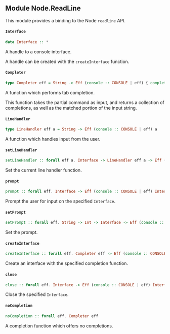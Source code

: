## Module Node.ReadLine

This module provides a binding to the Node `readline` API.

#### `Interface`

``` purescript
data Interface :: *
```

A handle to a console interface.

A handle can be created with the `createInterface` function.

#### `Completer`

``` purescript
type Completer eff = String -> Eff (console :: CONSOLE | eff) { completions :: Array String, matched :: String }
```

A function which performs tab completion.

This function takes the partial command as input, and returns a collection of 
completions, as well as the matched portion of the input string.

#### `LineHandler`

``` purescript
type LineHandler eff a = String -> Eff (console :: CONSOLE | eff) a
```

A function which handles input from the user.

#### `setLineHandler`

``` purescript
setLineHandler :: forall eff a. Interface -> LineHandler eff a -> Eff (console :: CONSOLE | eff) Interface
```

Set the current line handler function.

#### `prompt`

``` purescript
prompt :: forall eff. Interface -> Eff (console :: CONSOLE | eff) Interface
```

Prompt the user for input on the specified `Interface`.

#### `setPrompt`

``` purescript
setPrompt :: forall eff. String -> Int -> Interface -> Eff (console :: CONSOLE | eff) Interface
```

Set the prompt.

#### `createInterface`

``` purescript
createInterface :: forall eff. Completer eff -> Eff (console :: CONSOLE | eff) Interface
```

Create an interface with the specified completion function.

#### `close`

``` purescript
close :: forall eff. Interface -> Eff (console :: CONSOLE | eff) Interface
```

Close the specified `Interface`.

#### `noCompletion`

``` purescript
noCompletion :: forall eff. Completer eff
```

A completion function which offers no completions.



